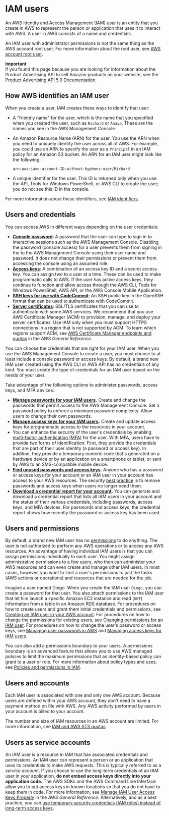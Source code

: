# IAM users<a name="id_users"></a>

An AWS Identity and Access Management \(IAM\) *user* is an entity that you create in AWS to represent the person or application that uses it to interact with AWS\. A user in AWS consists of a name and credentials\.

An IAM user with administrator permissions is not the same thing as the AWS account root user\. For more information about the root user, see [AWS account root user](id_root-user.md)\.

**Important**  
If you found this page because you are looking for information about the Product Advertising API to sell Amazon products on your website, see the [Product Advertising API 5\.0 Documentation](https://webservices.amazon.com/paapi5/documentation/)\.

## How AWS identifies an IAM user<a name="id_users_create_aws-identifiers"></a>

When you create a user, IAM creates these ways to identify that user:
+ A "friendly name" for the user, which is the name that you specified when you created the user, such as `Richard` or `Anaya`\. These are the names you see in the AWS Management Console\. 
+ An Amazon Resource Name \(ARN\) for the user\. You use the ARN when you need to uniquely identify the user across all of AWS\. For example, you could use an ARN to specify the user as a `Principal` in an IAM policy for an Amazon S3 bucket\. An ARN for an IAM user might look like the following: 

  `arn:aws:iam::account-ID-without-hyphens:user/Richard`
+ A unique identifier for the user\. This ID is returned only when you use the API, Tools for Windows PowerShell, or AWS CLI to create the user; you do not see this ID in the console\.

For more information about these identifiers, see [IAM identifiers](reference_identifiers.md)\.

## Users and credentials<a name="id_users_creds"></a>

You can access AWS in different ways depending on the user credentials:
+ [**Console password**](id_credentials_passwords.md): A password that the user can type to sign in to interactive sessions such as the AWS Management Console\. Disabling the password \(console access\) for a user prevents them from signing in the to the AWS Management Console using their user name and password\. It does not change their permissions or prevent them from accessing the console using an assumed role\.
+ [**Access keys**](id_credentials_access-keys.md): A combination of an access key ID and a secret access key\. You can assign two to a user at a time\. These can be used to make programmatic calls to AWS\. If the user has active access keys, they continue to function and allow access through the AWS CLI, Tools for Windows PowerShell, AWS API, or the AWS Console Mobile Application\.
+ [**SSH keys for use with CodeCommit**](id_credentials_ssh-keys.md): An SSH public key in the OpenSSH format that can be used to authenticate with CodeCommit\.
+ [**Server certificates**](id_credentials_server-certs.md): SSL/TLS certificates that you can use to authenticate with some AWS services\. We recommend that you use AWS Certificate Manager \(ACM\) to provision, manage, and deploy your server certificates\. Use IAM only when you must support HTTPS connections in a region that is not supported by ACM\. To learn which regions support ACM, see [AWS Certificate Manager endpoints and quotas](https://docs.aws.amazon.com/general/latest/gr/acm.html) in the *AWS General Reference*\.

You can choose the credentials that are right for your IAM user\. When you use the AWS Management Console to create a user, you must choose to at least include a console password or access keys\. By default, a brand new IAM user created using the AWS CLI or AWS API has no credentials of any kind\. You must create the type of credentials for an IAM user based on the needs of your user\. 

Take advantage of the following options to administer passwords, access keys, and MFA devices:
+ **[Manage passwords for your IAM users](id_credentials_passwords.md)\.** Create and change the passwords that permit access to the AWS Management Console\. Set a password policy to enforce a minimum password complexity\. Allow users to change their own passwords\. 
+ **[Manage access keys for your IAM users](id_credentials_access-keys.md)\.** Create and update access keys for programmatic access to the resources in your account\. 
+ You can enhance the security of the user's credentials by enabling [multi\-factor authentication \(MFA\)](id_credentials_mfa.md) for the user\. With MFA, users have to provide two forms of identification: First, they provide the credentials that are part of their user identity \(a password or access key\)\. In addition, they provide a temporary numeric code that's generated on a hardware device or by an application on a smartphone or tablet, or sent by AWS to an SMS\-compatible mobile device\. 
+ **[Find unused passwords and access keys](id_credentials_finding-unused.md)\.** Anyone who has a password or access keys for your account or an IAM user in your account has access to your AWS resources\. The security [best practice](https://docs.aws.amazon.com/general/latest/gr/aws-access-keys-best-practices.html) is to remove passwords and access keys when users no longer need them\.
+ **[Download a credential report for your account](id_credentials_getting-report.md)\.** You can generate and download a credential report that lists all IAM users in your account and the status of their various credentials, including passwords, access keys, and MFA devices\. For passwords and access keys, the credential report shows how recently the password or access key has been used\.

## Users and permissions<a name="id_users_perms"></a>

By default, a brand new IAM user has no [permissions](access.md) to do anything\. The user is not authorized to perform any AWS operations or to access any AWS resources\. An advantage of having individual IAM users is that you can assign permissions individually to each user\. You might assign administrative permissions to a few users, who then can administer your AWS resources and can even create and manage other IAM users\. In most cases, however, you want to limit a user's permissions to just the tasks \(AWS actions or operations\) and resources that are needed for the job\. 

Imagine a user named Diego\. When you create the IAM user `Diego`, you can create a password for that user\. You also attach permissions to the IAM user that let him launch a specific Amazon EC2 instance and read \(`GET`\) information from a table in an Amazon RDS database\. For procedures on how to create users and grant them initial credentials and permissions, see [Creating an IAM user in your AWS account](id_users_create.md)\. For procedures on how to change the permissions for existing users, see [Changing permissions for an IAM user](id_users_change-permissions.md)\. For procedures on how to change the user's password or access keys, see [Managing user passwords in AWS](id_credentials_passwords.md) and [Managing access keys for IAM users](id_credentials_access-keys.md)\.

You can also add a permissions boundary to your users\. A permissions boundary is an advanced feature that allows you to use AWS managed policies to limit the maximum permissions that an identity\-based policy can grant to a user or role\. For more information about policy types and uses, see [Policies and permissions in IAM](access_policies.md)\.

## Users and accounts<a name="id_users_accounts"></a>

Each IAM user is associated with one and only one AWS account\. Because users are defined within your AWS account, they don't need to have a payment method on file with AWS\. Any AWS activity performed by users in your account is billed to your account\.

The number and size of IAM resources in an AWS account are limited\. For more information, see [IAM and AWS STS quotas](reference_iam-quotas.md)\.

## Users as service accounts<a name="id_users_service_accounts"></a>

An IAM user is a resource in IAM that has associated credentials and permissions\. An IAM user can represent a person or an application that uses its credentials to make AWS requests\. This is typically referred to as a *service account*\. If you choose to use the long\-term credentials of an IAM user in your application, **do not embed access keys directly into your application code\.** The AWS SDKs and the AWS Command Line Interface allow you to put access keys in known locations so that you do not have to keep them in code\. For more information, see [Manage IAM User Access Keys Properly](https://docs.aws.amazon.com/general/latest/gr/aws-access-keys-best-practices.html#iam-user-access-keys) in the *AWS General Reference*\. Alternatively, and as a best practice, you can [use temporary security credentials \(IAM roles\) instead of long\-term access keys](https://docs.aws.amazon.com/general/latest/gr/aws-access-keys-best-practices.html#use-roles)\.